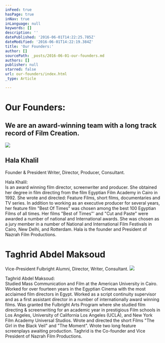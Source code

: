 ```yaml
---
inFeed: true
hasPage: true
inNav: true
inLanguage: null
keywords: []
description: ''
datePublished: '2016-06-01T14:22:25.785Z'
dateModified: '2016-06-01T14:22:19.384Z'
title: 'Our Founders:'
author: []
sourcePath: _posts/2016-06-01-our-founders.md
authors: []
publisher: null
starred: false
url: our-founders/index.html
_type: Article

---
```

# Our Founders:

## We are an award-winning team with a long track record of Film Creation.
![](https://the-grid-user-content.s3-us-west-2.amazonaws.com/3303eff9-d51d-4908-a975-0bee344c87cd.jpg)

## Hala Khalil

Founder & President Writer, Director, Producer, Consultant.

Hala Khalil:  
Is an award winning film director, screenwriter and producer. She obtained her degree in film directing from the film Egyptian Film Academy in Cairo in 1992\. She wrote and directed: Feature Films, short films, documentaries and TV series. In addition to working as an executive producer for several years, her feature film "Best Of Times" was chosen among the best 100 Egyptian Films of all times. Her films "Best of Times"' and "Cut and Paste" were awarded a number of national and International awards. She was chosen as a jury member in a number of National and International Film Festivals in Cairo, New Delhi, and Rotterdam. Hala is the founder and President of Nazrah Film Productions.

# Taghrid Abdel Maksoud

Vice-President Fulbright Alumni, Director, Writer, Consultant.
![](https://the-grid-user-content.s3-us-west-2.amazonaws.com/bf18b0c0-c596-4713-8982-c8782f3f8edf.jpg)

Taghrid Abdel Maksoud:  
Studied Mass Communication and Film at the American University in Cairo. Worked for over fourteen years in the Egyptian Cinema with the most acclaimed film directors in Egypt. Worked as a script continuity supervisor and as a first assistant director in a number of internationally award winning films. Was granted the Fulbright Arts Program where she studied film directing & screenwriting for an academic year in prestigious Film schools in Los Angeles, University of California Los Angeles (UCLA), and New York Film Academy Universal Studios. Wrote and directed the short Films "The Girl in the Black Veil" and "The Moment". Wrote two long feature screenplays awaiting production. Taghrid is the Co-founder and Vice President of Nazrah Film Productions.